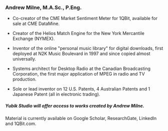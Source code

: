 ### Andrew Milne, M.A.Sc., P.Eng.

  - Co-creator of the CME Market Sentiment Meter for 1QBit, available for sale at CME DataMine. 

  - Creator of the Helios Match Engine for the New York Mercantile Exchange (NYMEX).  

  - Inventor of the online "personal music library" for digital downloads, first deployed at N2K Music Boulevard in 1997 and since copied almost universally. 

  - Systems architect for Desktop Radio at the Canadian Broadcasting Corporation, the first major application of MPEG in radio and TV production.

  - Sole or lead inventor on 12 U.S. Patents, 4 Australian Patents and 1 Japanese Patent (all in electronic trading).

##### Yubik Studio will offer access to works created by Andrew Milne. 

Material is currently available on Google Scholar, ResearchGate, LinkedIn and 1QBit.com. 






